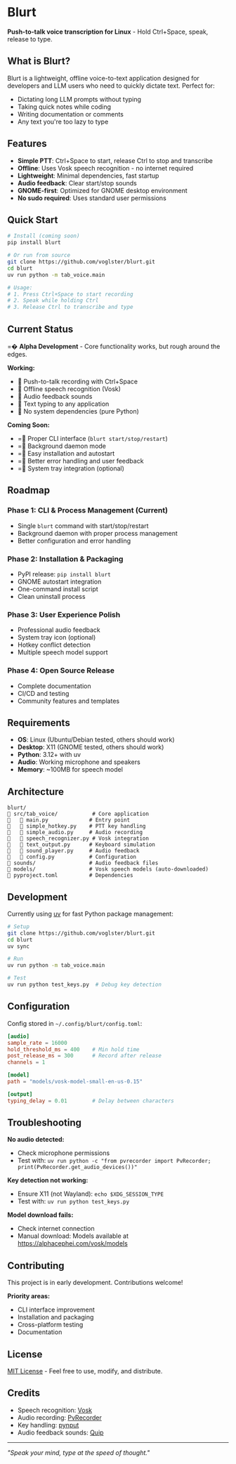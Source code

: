 # Blurt

**Push-to-talk voice transcription for Linux** - Hold Ctrl+Space, speak, release to type.

## What is Blurt?

Blurt is a lightweight, offline voice-to-text application designed for developers and LLM users who need to quickly dictate text. Perfect for:

- Dictating long LLM prompts without typing
- Taking quick notes while coding
- Writing documentation or comments
- Any text you're too lazy to type

## Features

- **Simple PTT**: Ctrl+Space to start, release Ctrl to stop and transcribe
- **Offline**: Uses Vosk speech recognition - no internet required
- **Lightweight**: Minimal dependencies, fast startup
- **Audio feedback**: Clear start/stop sounds
- **GNOME-first**: Optimized for GNOME desktop environment
- **No sudo required**: Uses standard user permissions

## Quick Start

```bash
# Install (coming soon)
pip install blurt

# Or run from source
git clone https://github.com/voglster/blurt.git
cd blurt
uv run python -m tab_voice.main

# Usage:
# 1. Press Ctrl+Space to start recording
# 2. Speak while holding Ctrl
# 3. Release Ctrl to transcribe and type
```

## Current Status

=� **Alpha Development** - Core functionality works, but rough around the edges.

**Working:**
-  Push-to-talk recording with Ctrl+Space
-  Offline speech recognition (Vosk)
-  Audio feedback sounds
-  Text typing to any application
-  No system dependencies (pure Python)

**Coming Soon:**
- = Proper CLI interface (`blurt start/stop/restart`)
- = Background daemon mode
- = Easy installation and autostart
- = Better error handling and user feedback
- = System tray integration (optional)

## Roadmap

### Phase 1: CLI & Process Management (Current)
- Single `blurt` command with start/stop/restart
- Background daemon with proper process management
- Better configuration and error handling

### Phase 2: Installation & Packaging
- PyPI release: `pip install blurt`
- GNOME autostart integration
- One-command install script
- Clean uninstall process

### Phase 3: User Experience Polish
- Professional audio feedback
- System tray icon (optional)
- Hotkey conflict detection
- Multiple speech model support

### Phase 4: Open Source Release
- Complete documentation
- CI/CD and testing
- Community features and templates

## Requirements

- **OS**: Linux (Ubuntu/Debian tested, others should work)
- **Desktop**: X11 (GNOME tested, others should work)
- **Python**: 3.12+ with uv
- **Audio**: Working microphone and speakers
- **Memory**: ~100MB for speech model

## Architecture

```
blurt/
   src/tab_voice/           # Core application
      main.py             # Entry point
      simple_hotkey.py    # PTT key handling
      simple_audio.py     # Audio recording
      speech_recognizer.py # Vosk integration
      text_output.py      # Keyboard simulation
      sound_player.py     # Audio feedback
      config.py           # Configuration
   sounds/                 # Audio feedback files
   models/                 # Vosk speech models (auto-downloaded)
   pyproject.toml          # Dependencies
```

## Development

Currently using [uv](https://github.com/astral-sh/uv) for fast Python package management:

```bash
# Setup
git clone https://github.com/voglster/blurt.git
cd blurt
uv sync

# Run
uv run python -m tab_voice.main

# Test
uv run python test_keys.py  # Debug key detection
```

## Configuration

Config stored in `~/.config/blurt/config.toml`:

```toml
[audio]
sample_rate = 16000
hold_threshold_ms = 400    # Min hold time
post_release_ms = 300      # Record after release
channels = 1

[model]
path = "models/vosk-model-small-en-us-0.15"

[output]
typing_delay = 0.01        # Delay between characters
```

## Troubleshooting

**No audio detected:**
- Check microphone permissions
- Test with: `uv run python -c "from pvrecorder import PvRecorder; print(PvRecorder.get_audio_devices())"`

**Key detection not working:**
- Ensure X11 (not Wayland): `echo $XDG_SESSION_TYPE`
- Test with: `uv run python test_keys.py`

**Model download fails:**
- Check internet connection
- Manual download: Models available at https://alphacephei.com/vosk/models

## Contributing

This project is in early development. Contributions welcome!

**Priority areas:**
- CLI interface improvement
- Installation and packaging
- Cross-platform testing
- Documentation

## License

[MIT License](LICENSE) - Feel free to use, modify, and distribute.

## Credits

- Speech recognition: [Vosk](https://github.com/alphacep/vosk-api)
- Audio recording: [PvRecorder](https://github.com/Picovoice/pvrecorder) 
- Key handling: [pynput](https://github.com/moses-palmer/pynput)
- Audio feedback sounds: [Quip](https://github.com/voglster/quip)

---

*"Speak your mind, type at the speed of thought."*